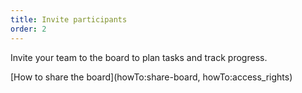 ```yaml
---
title: Invite participants
order: 2
---
```


Invite your team to the board to plan tasks and track progress.

[How to share the board](howTo:share-board, howTo:access_rights)
